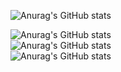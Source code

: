 ![Anurag's GitHub stats](https://github-readme-stats.vercel.app/api?username=anuraghazra&show_icons=true&theme=radical)   

![Anurag's GitHub stats](https://github-readme-stats.vercel.app/api?username=anuraghazra&hide=contribs,prs)   
![Anurag's GitHub stats](https://github-readme-stats.vercel.app/api?username=anuraghazra&show=reviews)  
![Anurag's GitHub stats](https://github-readme-stats.vercel.app/api?username=anuraghazra&show_icons=true)
